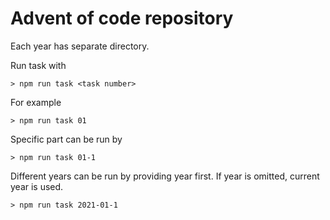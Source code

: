 # Advent of code repository

Each year has separate directory.

Run task with

```
> npm run task <task number>
```

For example

```
> npm run task 01
```

Specific part can be run by

```
> npm run task 01-1
```

Different years can be run by providing year first. If year is omitted, current year is used.

```
> npm run task 2021-01-1
```
